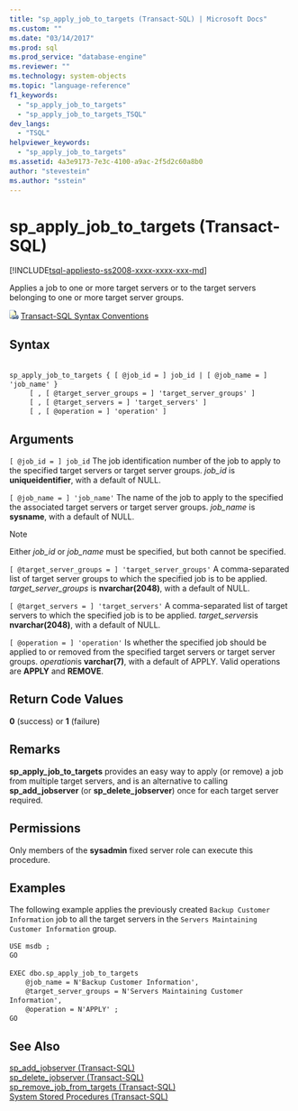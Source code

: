 ```yaml
---
title: "sp_apply_job_to_targets (Transact-SQL) | Microsoft Docs"
ms.custom: ""
ms.date: "03/14/2017"
ms.prod: sql
ms.prod_service: "database-engine"
ms.reviewer: ""
ms.technology: system-objects
ms.topic: "language-reference"
f1_keywords: 
  - "sp_apply_job_to_targets"
  - "sp_apply_job_to_targets_TSQL"
dev_langs: 
  - "TSQL"
helpviewer_keywords: 
  - "sp_apply_job_to_targets"
ms.assetid: 4a3e9173-7e3c-4100-a9ac-2f5d2c60a8b0
author: "stevestein"
ms.author: "sstein"
---
```

# sp_apply_job_to_targets (Transact-SQL)
[!INCLUDE[tsql-appliesto-ss2008-xxxx-xxxx-xxx-md](../../includes/tsql-appliesto-ss2008-xxxx-xxxx-xxx-md.md)]

  Applies a job to one or more target servers or to the target servers belonging to one or more target server groups.  
  
 ![Topic link icon](../../database-engine/configure-windows/media/topic-link.gif "Topic link icon") [Transact-SQL Syntax Conventions](../../t-sql/language-elements/transact-sql-syntax-conventions-transact-sql.md)  
  
## Syntax  
  
```  
  
sp_apply_job_to_targets { [ @job_id = ] job_id | [ @job_name = ] 'job_name' }  
     [ , [ @target_server_groups = ] 'target_server_groups' ]   
     [ , [ @target_servers = ] 'target_servers' ]   
     [ , [ @operation = ] 'operation' ]   
```  
  
## Arguments  
`[ @job_id = ] job_id`
 The job identification number of the job to apply to the specified target servers or target server groups. *job_id* is **uniqueidentifier**, with a default of NULL.  
  
`[ @job_name = ] 'job_name'`
 The name of the job to apply to the specified the associated target servers or target server groups. *job_name* is **sysname**, with a default of NULL.  
  
> [!NOTE]  
>  Either *job_id* or *job_name* must be specified, but both cannot be specified.  
  
`[ @target_server_groups = ] 'target_server_groups'`
 A comma-separated list of target server groups to which the specified job is to be applied. *target_server_groups* is **nvarchar(2048)**, with a default of NULL.  
  
`[ @target_servers = ] 'target_servers'`
 A comma-separated list of target servers to which the specified job is to be applied. *target_servers*is **nvarchar(2048)**, with a default of NULL.  
  
`[ @operation = ] 'operation'`
 Is whether the specified job should be applied to or removed from the specified target servers or target server groups. *operation*is **varchar(7)**, with a default of APPLY. Valid operations are **APPLY** and **REMOVE**.  
  
## Return Code Values  
 **0** (success) or **1** (failure)  
  
## Remarks  
 **sp_apply_job_to_targets** provides an easy way to apply (or remove) a job from multiple target servers, and is an alternative to calling **sp_add_jobserver** (or **sp_delete_jobserver**) once for each target server required.  
  
## Permissions  
 Only members of the **sysadmin** fixed server role can execute this procedure.  
  
## Examples  
 The following example applies the previously created `Backup Customer Information` job to all the target servers in the `Servers Maintaining Customer Information` group.  
  
```  
USE msdb ;  
GO  
  
EXEC dbo.sp_apply_job_to_targets  
    @job_name = N'Backup Customer Information',  
    @target_server_groups = N'Servers Maintaining Customer Information',   
    @operation = N'APPLY' ;  
GO  
```  
  
## See Also  
 [sp_add_jobserver &#40;Transact-SQL&#41;](../../relational-databases/system-stored-procedures/sp-add-jobserver-transact-sql.md)   
 [sp_delete_jobserver &#40;Transact-SQL&#41;](../../relational-databases/system-stored-procedures/sp-delete-jobserver-transact-sql.md)   
 [sp_remove_job_from_targets &#40;Transact-SQL&#41;](../../relational-databases/system-stored-procedures/sp-remove-job-from-targets-transact-sql.md)   
 [System Stored Procedures &#40;Transact-SQL&#41;](../../relational-databases/system-stored-procedures/system-stored-procedures-transact-sql.md)  
  
  
